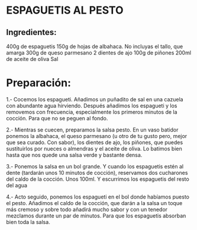 # ESPAGUETIS AL PESTO

## Ingredientes:

  400g de espaguetis
  150g de hojas de albahaca. No incluyas el tallo, que amarga
  300g de queso parmesano
  2 dientes de ajo
  100g de piñones
  200ml de aceite de oliva
  Sal

# Preparación:

1.- Cocemos los espagueti. Añadimos un puñadito de sal en una cazuela con abundante agua hirviendo. Después añadimos los espagueti y los removemos con frecuencia, especialmente los primeros minutos de la cocción. Para que no se peguen al fondo.

2.- Mientras se cuecen, preparamos la salsa pesto. En un vaso batidor ponemos la albahaca, el queso parmesano (u otro de tu gusto pero, mejor que sea curado. Con sabor), los dientes de ajo, los piñones, que puedes sustituirlos por nueces o almendras y el aceite de oliva. Lo batimos bien hasta que nos quede una salsa verde y bastante densa.

3.- Ponemos la salsa en un bol grande. Y cuando los espaguetis estén al dente (tardarán unos 10 minutos de cocción), reservamos dos cucharones del caldo de la cocción. Unos 100ml. Y escurrimos los espaguetis del resto del agua

4.- Acto seguido, ponemos los espagueti en el bol donde habíamos puesto el pesto. Añadimos el caldo de la cocción, que darán a la salsa un toque más cremoso y sobre todo añadirá mucho sabor y con un tenedor mezclamos durante un par de minutos. Para que los espaguetis absorban bien toda la salsa.
